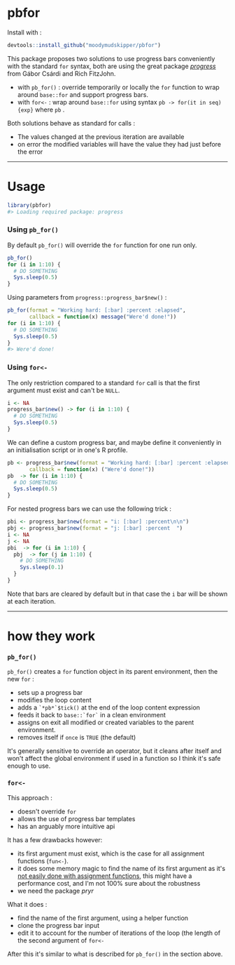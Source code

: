 
<!-- README.md is generated from README.Rmd. Please edit that file -->
pbfor
=====

Install with :

``` r
devtools::install_github("moodymudskipper/pbfor")
```

This package proposes two solutions to use progress bars conveniently with the standard `for` syntax, both are using the great package [*progress*](https://cran.r-project.org/package=progress) from Gábor Csárdi and Rich FitzJohn.

-   with `pb_for()` : override temporarily or locally the `for` function to wrap around `base::for` and support progress bars.
-   with `for<-` : wrap around `base::for` using syntax `pb -> for(it in seq) {exp}` where `pb` .

Both solutions behave as standard for calls :

-   The values changed at the previous iteration are available
-   on error the modified variables will have the value they had just before the error

------------------------------------------------------------------------

Usage
=====

``` r
library(pbfor)
#> Loading required package: progress
```

### Using `pb_for()`

By default `pb_for()` will override the `for` function for one run only.

``` r
pb_for()
for (i in 1:10) {
  # DO SOMETHING
  Sys.sleep(0.5)
}
```

Using parameters from `progress::progress_bar$new()` :

``` r
pb_for(format = "Working hard: [:bar] :percent :elapsed", 
       callback = function(x) message("Were'd done!"))
for (i in 1:10) {
  # DO SOMETHING
  Sys.sleep(0.5)
}
#> Were'd done!
```

### Using `for<-`

The only restriction compared to a standard `for` call is that the first argument must exist and can't be `NULL`.

``` r
i <- NA 
progress_bar$new() -> for (i in 1:10) {
  # DO SOMETHING
  Sys.sleep(0.5)
}
```

We can define a custom progress bar, and maybe define it conveniently in an initialisation script or in one's R profile.

``` r
pb <- progress_bar$new(format = "Working hard: [:bar] :percent :elapsed", 
       callback = function(x) ("Were'd done!"))
pb  -> for (i in 1:10) {
  # DO SOMETHING
  Sys.sleep(0.5)
}
```

For nested progress bars we can use the following trick :

``` r
pbi <- progress_bar$new(format = "i: [:bar] :percent\n\n")
pbj <- progress_bar$new(format = "j: [:bar] :percent  ")
i <- NA
j <- NA
pbi  -> for (i in 1:10) {
  pbj  -> for (j in 1:10) {
    # DO SOMETHING
    Sys.sleep(0.1)
  }
}
```

Note that bars are cleared by default but in that case the `i` bar will be shown at each iteration.

------------------------------------------------------------------------

how they work
=============

### `pb_for()`

`pb_for()` creates a `for` function object in its parent environment, then the new `for` :

-   sets up a progress bar
-   modifies the loop content
-   adds a `` `*pb*`$tick() `` at the end of the loop content expression
-   feeds it back to `` base::`for` `` in a clean environment
-   assigns on exit all modified or created variables to the parent environment.
-   removes itself if `once` is `TRUE` (the default)

It's generally sensitive to override an operator, but it cleans after itself and won't affect the global environment if used in a function so I think it's safe enough to use.

### `for<-`

This approach :

-   doesn't override `for`
-   allows the use of progress bar templates
-   has an arguably more intuitive api

It has a few drawbacks however:

-   its first argument must exist, which is the case for all assignment functions (`fun<-`).
-   it does some memory magic to find the name of its first argument as it's [not easily done with assignment functions](https://stackoverflow.com/questions/51246432/get-name-of-x-when-defining-operator), this might have a performance cost, and I'm not 100% sure about the robustness
-   we need the package *pryr*

What it does :

-   find the name of the first argument, using a helper function
-   clone the progress bar input
-   edit it to account for the number of iterations of the loop (the length of the second argument of `for<-`

After this it's similar to what is described for `pb_for()` in the section above.

